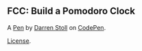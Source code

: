 FCC: Build a Pomodoro Clock
---------------------------


A [Pen](https://codepen.io/dstollbyu/pen/xxGBRey) by [Darren Stoll](https://codepen.io/dstollbyu) on [CodePen](https://codepen.io).

[License](https://codepen.io/dstollbyu/pen/xxGBRey/license).